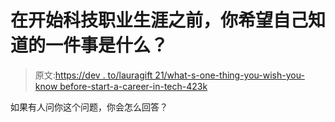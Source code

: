 # 在开始科技职业生涯之前，你希望自己知道的一件事是什么？

> 原文:[https://dev . to/lauragift 21/what-s-one-thing-you-wish-you-know before-start-a-career-in-tech-423k](https://dev.to/lauragift21/what-s-one-thing-you-wish-you-knew-before-starting-a-career-in-tech-423k)

如果有人问你这个问题，你会怎么回答？